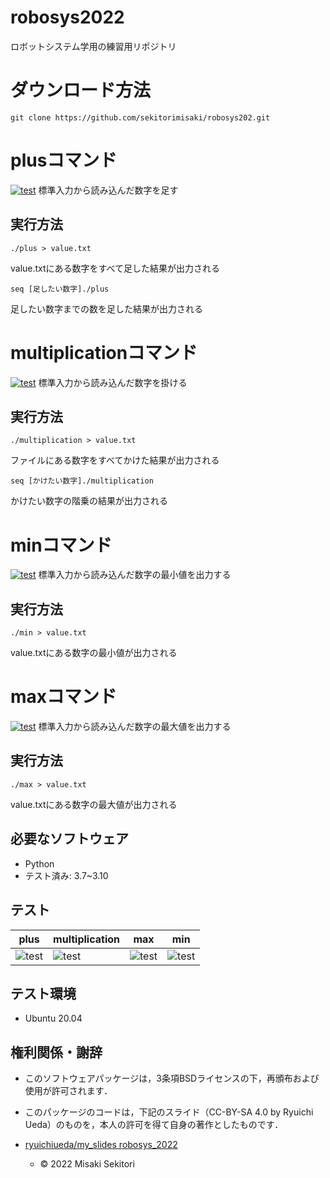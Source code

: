 # robosys2022
ロボットシステム学用の練習用リポジトリ

# ダウンロード方法          
``` 
git clone https://github.com/sekitorimisaki/robosys202.git
```

# plusコマンド
[![test](https://github.com/sekitorimisaki/robosys2022/actions/workflows/test.yml/badge.svg)](https://github.com/sekitorimisaki/robosys2022/actions/workflows/test.yml)
標準入力から読み込んだ数字を足す

## 実行方法
```
./plus > value.txt  
```
value.txtにある数字をすべて足した結果が出力される
```
seq [足したい数字]./plus 
``` 
足したい数字までの数を足した結果が出力される

# multiplicationコマンド
[![test](https://github.com/sekitorimisaki/robosys2022/actions/workflows/test.yml/badge.svg)](https://github.com/sekitorimisaki/robosys2022/actions/workflows/test.yml)
標準入力から読み込んだ数字を掛ける

## 実行方法
```
./multiplication > value.txt
```  
ファイルにある数字をすべてかけた結果が出力される
```
seq [かけたい数字]./multiplication 
``` 
かけたい数字の階乗の結果が出力される

# minコマンド
[![test](https://github.com/sekitorimisaki/robosys2022/actions/workflows/test.yml/badge.svg)](https://github.com/sekitorimisaki/robosys2022/actions/workflows/test.yml)
標準入力から読み込んだ数字の最小値を出力する

## 実行方法
```
./min > value.txt 
```
value.txtにある数字の最小値が出力される

# maxコマンド
[![test](https://github.com/sekitorimisaki/robosys2022/actions/workflows/test.yml/badge.svg)](https://github.com/sekitorimisaki/robosys2022/actions/workflows/test.yml)
標準入力から読み込んだ数字の最大値を出力する

## 実行方法
```
./max > value.txt
```
value.txtにある数字の最大値が出力される

## 必要なソフトウェア
* Python
 * テスト済み: 3.7~3.10

## テスト
| plus | multiplication | max | min |
| ------------- | ------------- | ------------- | ------------- |
| ![test](https://github.com/sekitorimisaki/robosys2022/actions/workflows/test.yml/badge.svg)  | ![test](https://github.com/sekitorimisaki/robosys2022/actions/workflows/test.yml/badge.svg)  | ![test](https://github.com/sekitorimisaki/robosys2022/actions/workflows/test.yml/badge.svg) | ![test](https://github.com/sekitorimisaki/robosys2022/actions/workflows/test.yml/badge.svg) |
## テスト環境
* Ubuntu 20.04
                      
                    
## 権利関係・謝辞                                               
* このソフトウェアパッケージは，3条項BSDライセンスの下，再頒布および使用が許可されます．
* このパッケージのコードは，下記のスライド（CC-BY-SA 4.0 by Ryuichi Ueda）のものを，本人の許可を得て自身の著作としたものです．
* [ryuichiueda/my_slides robosys_2022](https://github.com/ryuichiueda/my_slides/tree/master/robosys_2022)

  * © 2022 Misaki Sekitori


